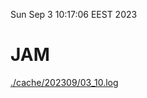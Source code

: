 Sun Sep  3 10:17:06 EEST 2023
# JAM
<a href='./cache/202309/03_10.log'>./cache/202309/03_10.log</a>
